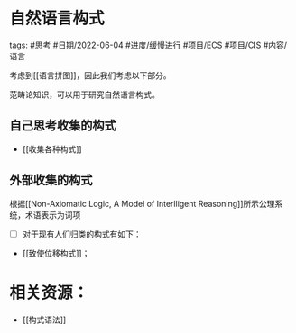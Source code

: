 # 自然语言构式


tags: #思考 #日期/2022-06-04 #进度/缓慢进行 #项目/ECS #项目/CIS #内容/语言 

考虑到[[语言拼图]]，因此我们考虑以下部分。

范畴论知识，可以用于研究自然语言构式。


## 自己思考收集的构式


- [[收集各种构式]]








## 外部收集的构式

根据[[Non-Axiomatic Logic, A Model of Interlligent Reasoning]]所示公理系统，术语表示为词项


- [ ] 对于现有人们归类的构式有如下：



- [[致使位移构式]]；





# 相关资源：

- [[构式语法]]